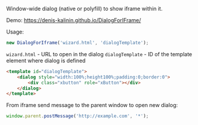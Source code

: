Window-wide dialog (native or polyfill) to show iframe within it.

Demo: https://denis-kalinin.github.io/DialogForIFrame/

Usage:
```javascript
new DialogForIframe('wizard.html', 'dialogTemplate');

```
`wizard.html` - URL to open in the dialog
`dialogTemplate` - ID of the template element where dialog is defined
```html
<template id="dialogTemplate">
    <dialog style="width:100%;height100%;padding:0;border:0">
        <div class="xbutton" role="xButton"></div>
    </dialog>
</template>
```

From iframe send message to the parent window to open new dialog:
```javascript
window.parent.postMessage('http://example.com', '*');
```
